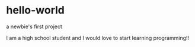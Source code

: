 # hello-world
a newbie's first project


I am a high school student and I would love to start learning programming!!
